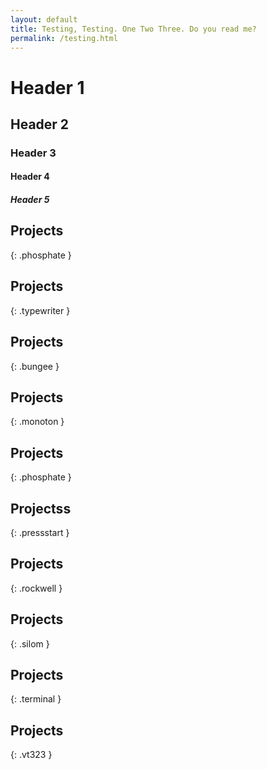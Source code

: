 ```yaml
---
layout: default
title: Testing, Testing. One Two Three. Do you read me?
permalink: /testing.html
---
```




# Header 1

## Header 2

### Header 3

#### Header 4

##### Header 5


## Projects
{: .phosphate }

## Projects
{: .typewriter }

## Projects
{: .bungee }

## Projects
{: .monoton }

## Projects
{: .phosphate }

## Projectss
{: .pressstart }

## Projects
{: .rockwell }

## Projects
{: .silom }

## Projects
{: .terminal }

## Projects
{: .vt323 }

